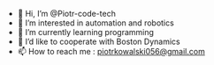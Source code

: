 - 👋 Hi, I’m @Piotr-code-tech
- 🤖 I’m interested in automation and robotics
- 🌱 I’m currently learning programming
- 🤝 I’d like to cooperate with Boston Dynamics
- 📫 How to reach me : piotrkowalski056@gmail.com

<!---
Piotr-code-tech/Piotr-code-tech is a ✨ special ✨ repository because its `README.md` (this file) appears on your GitHub profile.
You can click the Preview link to take a look at your changes.
--->
